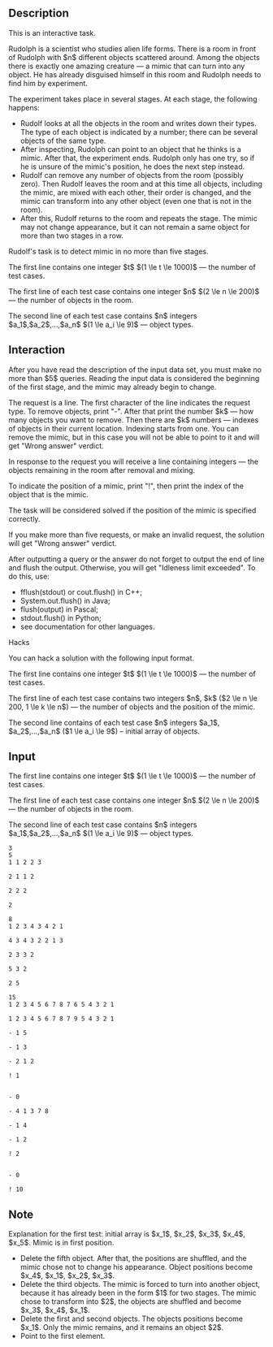 ## Description

<div><p><span class="tex-font-style-bf">This is an interactive task.</span></p><p>Rudolph is a scientist who studies alien life forms. There is a room in front of Rudolph with $n$ different objects scattered around. Among the objects there is <span class="tex-font-style-bf">exactly one</span> amazing creature — a mimic that can turn into any object. He has already disguised himself in this room and Rudolph needs to find him by experiment.</p><p>The experiment takes place in several stages. At each stage, the following happens:</p><ul><li> Rudolf looks at all the objects in the room and writes down their types. The type of each object is indicated by a number; there can be several objects of the same type.</li><li> After inspecting, Rudolph can point to an object that he thinks is a mimic. After that, the experiment ends. Rudolph only has one try, so if he is unsure of the mimic's position, he does the next step instead.</li><li> Rudolf can remove any number of objects from the room (possibly zero). Then Rudolf leaves the room and at this time all objects, including the mimic, <span class="tex-font-style-bf">are mixed</span> with each other, their order is changed, and the <span class="tex-font-style-bf">mimic can transform</span> into any other object (even one that is not in the room).</li><li> After this, Rudolf returns to the room and repeats the stage. The <span class="tex-font-style-bf">mimic may not change appearance</span>, but it can not remain a same object for more than two stages in a row.</li></ul><p>Rudolf's task is to detect mimic in no more than <span class="tex-font-style-bf">five</span> stages.</p></div><div class="input-specification"><p>The first line contains one integer $t$ $(1 \le t \le 1000)$ — the number of test cases.</p><p>The first line of each test case contains one integer $n$ $(2 \le n \le 200)$ — the number of objects in the room.</p><p>The second line of each test case contains $n$ integers $a_1$,$a_2$,...,$a_n$ $(1 \le a_i \le 9)$ — object types.</p></div><div><h2>Interaction</h2><p>After you have read the description of the input data set, you must make no more than <span class="tex-font-style-bf">$5$</span> queries. Reading the input data is considered the beginning of the first stage, and the mimic may already begin to change.</p><p>The request is a line. The first character of the line indicates the request type. To remove objects, print "-". After that print the number $k$ — how many objects you want to remove. Then there are $k$ numbers — indexes of objects in their current location. Indexing starts from one. You can remove the mimic, but in this case you will not be able to point to it and will get "Wrong answer" verdict.</p><p>In response to the request you will receive a line containing integers — the objects remaining in the room after removal and mixing.</p><p>To indicate the position of a mimic, print "!", then print the index of the object that is the mimic.</p><p>The task will be considered solved if the position of the mimic is specified correctly.</p><p>If you make more than five requests, or make an invalid request, the solution will get "Wrong answer" verdict.</p><p>After outputting a query or the answer do not forget to output the end of line and flush the output. Otherwise, you will get "Idleness limit exceeded". To do this, use:</p><ul> <li> fflush(stdout) or cout.flush() in C++; </li><li> System.out.flush() in Java; </li><li> flush(output) in Pascal; </li><li> stdout.flush() in Python; </li><li> see documentation for other languages. </li></ul><p><span class="tex-font-style-bf">Hacks</span></p><p>You can hack a solution with the following input format.</p><p>The first line contains one integer $t$ $(1 \le t \le 1000)$ — the number of test cases.</p><p>The first line of each test case contains two integers $n$, $k$ ($2 \le n \le 200, 1 \le k \le n$)&nbsp;— the number of objects and the position of the mimic.</p><p>The second line contains of each test case $n$ integers $a_1$, $a_2$,...,$a_n$ ($1 \le a_i \le 9$) – initial array of objects.</p></div>

## Input

<p>The first line contains one integer $t$ $(1 \le t \le 1000)$ — the number of test cases.</p><p>The first line of each test case contains one integer $n$ $(2 \le n \le 200)$ — the number of objects in the room.</p><p>The second line of each test case contains $n$ integers $a_1$,$a_2$,...,$a_n$ $(1 \le a_i \le 9)$ — object types.</p>





```input1
3
5
1 1 2 2 3

2 1 1 2

2 2 2

2

8
1 2 3 4 3 4 2 1

4 3 4 3 2 2 1 3
 
2 3 3 2

5 3 2

2 5

15
1 2 3 4 5 6 7 8 7 6 5 4 3 2 1 

1 2 3 4 5 6 7 8 7 9 5 4 3 2 1
```




```output1
- 1 5

- 1 3

- 2 1 2

! 1


- 0

- 4 1 3 7 8

- 1 4

- 1 2

! 2


- 0

! 10
```



## Note

<p>Explanation for the first test: initial array is $x_1$, $x_2$, $x_3$, $x_4$, $x_5$. Mimic is in first position. </p><ul><li> Delete the fifth object. After that, the positions are shuffled, and the mimic chose not to change his appearance. Object positions become $x_4$, $x_1$, $x_2$, $x_3$. </li><li> Delete the third objects. The mimic is forced to turn into another object, because it has already been in the form $1$ for two stages. The mimic chose to transform into $2$, the objects are shuffled and become $x_3$, $x_4$, $x_1$. </li><li> Delete the first and second objects. The objects positions become $x_1$. Only the mimic remains, and it remains an object $2$. </li><li> Point to the first element.</li></ul>
